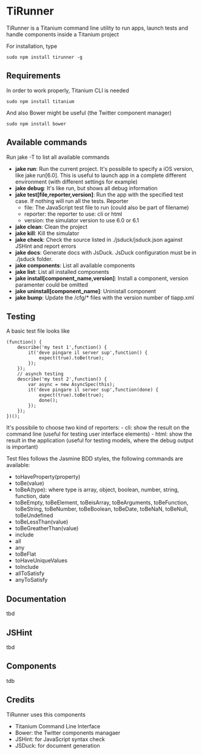 # TiRunner

TiRunner is a Titanium command line utility to run apps, launch tests and handle components inside a Titanium project 

For installation, type

	sudo npm install tirunner -g

## Requirements
In order to work properly, Titanium CLI is needed

	sudo npm install titanium
	
And also Bower might be useful (the Twitter component manager)

	sudo npm install bower	

## Available commands
Run jake -T to list all available commands

- **jake run**: Run the current project. It's possibile to specify a iOS version, like jake run[6.0]. This is useful to launch app in a complete different environment (with different settings for example)
- **jake debug**: It's like run, but shows all debug information
- **jake test[file,reporter,version]**: Run the app with the specified test case. If nothing will run all the tests. Reporter
	- file: The JavaScript test file to run (could also be part of filename)
	- reporter: the reporter to use: cli or html
	- version: the simulator version to use 6.0 or 6.1
- **jake clean**: Clean the project
- **jake kill**: Kill the simulator
- **jake check**: Check the source listed in ./jsduck/jsduck.json against JSHint and report errors
- **jake docs**: Generate docs with JsDuck. JsDuck configuration must be in ./jsduck folder.
- **jake components**: List all available components
- **jake list**: List all installed components
- **jake install[component_name,version]**: Install a component, version paramenter could be omitted
- **jake uninstall[component_name]**: Uninistall component
- **jake bump**: Update the /cfg/* files with the version number of tiapp.xml

## Testing
A basic test file looks like

	(function() {
		describe('my test 1',function() {		
			it('deve pingare il server sup',function() {
				expect(true).toBe(true);	
			});
		});
		// asynch testing
		describe('my test 2',function() {
			var async = new AsyncSpec(this);
			it('deve pingare il server sup',function(done) {
				expect(true).toBe(true);
				done();	
			});
		});
	})();

It's possibile to choose two kind of reporters:
	- cli: show the result on the command line (useful for testing user interface elements)
	- html: show the result in the application (useful for testing models, where the debug output is important) 

Test files follows the Jasmine BDD styles, the following commands are available:

- toHaveProperty(property)
- toBe(value)
- toBeA(type): where type is array, object, boolean, number, string, function, date
- toBeEmpty, toBeElement, toBeisArray, toBeArguments, toBeFunction, toBeString, toBeNumber, toBeBoolean, toBeDate, toBeNaN, toBeNull, toBeUndefined
- toBeLessThan(value)
- toBeGreatherThan(value)
- include
- all
- any
- toBeFlat
- toHaveUniqueValues
- toInclude
- allToSatisfy
- anyToSatisfy


## Documentation
tbd

## JSHint
tbd

## Components
tdb

## Credits
TiRunner uses this components

- Titanium Command Line Interface
- Bower: the Twitter components managaer
- JSHint: for JavaScript syntax check
- JSDuck: for document generation

